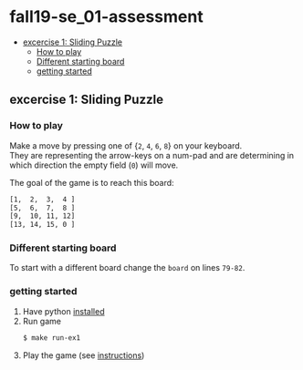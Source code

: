 # fall19-se_01-assessment

- [excercise 1: Sliding Puzzle](#excercise-1-sliding-puzzle)
  - [How to play](#how-to-play)
  - [Different starting board](#different-starting-board)
  - [getting started](#getting-started)

## excercise 1: Sliding Puzzle

### How to play

Make a move by pressing one of {`2`, `4`, `6`, `8`} on your keyboard. <br>
They are representing the arrow-keys on a num-pad and are determining in which direction the empty field (`0`) will move.

The goal of the game is to reach this board:
```bash
[1,  2,  3,  4 ]
[5,  6,  7,  8 ]
[9,  10, 11, 12]
[13, 14, 15, 0 ]
```

### Different starting board
To start with a different board change the `board` on lines `79-82`. <br>

### getting started
1. Have python [installed](https://wiki.python.org/moin/BeginnersGuide/Download)
1. Run game
   ```bash
   $ make run-ex1
   ```
1. Play the game (see [instructions](#how-to-play))

